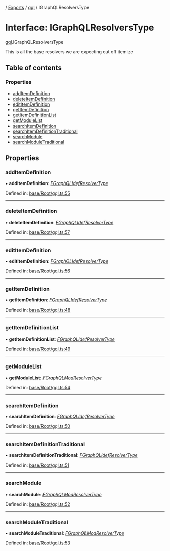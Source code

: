 [](../README.md) / [Exports](../modules.md) / [gql](../modules/gql.md) / IGraphQLResolversType

# Interface: IGraphQLResolversType

[gql](../modules/gql.md).IGraphQLResolversType

This is all the base resolvers we are expecting out off itemize

## Table of contents

### Properties

- [addItemDefinition](gql.igraphqlresolverstype.md#additemdefinition)
- [deleteItemDefinition](gql.igraphqlresolverstype.md#deleteitemdefinition)
- [editItemDefinition](gql.igraphqlresolverstype.md#edititemdefinition)
- [getItemDefinition](gql.igraphqlresolverstype.md#getitemdefinition)
- [getItemDefinitionList](gql.igraphqlresolverstype.md#getitemdefinitionlist)
- [getModuleList](gql.igraphqlresolverstype.md#getmodulelist)
- [searchItemDefinition](gql.igraphqlresolverstype.md#searchitemdefinition)
- [searchItemDefinitionTraditional](gql.igraphqlresolverstype.md#searchitemdefinitiontraditional)
- [searchModule](gql.igraphqlresolverstype.md#searchmodule)
- [searchModuleTraditional](gql.igraphqlresolverstype.md#searchmoduletraditional)

## Properties

### addItemDefinition

• **addItemDefinition**: [*FGraphQLIdefResolverType*](../modules/gql.md#fgraphqlidefresolvertype)

Defined in: [base/Root/gql.ts:55](https://github.com/onzag/itemize/blob/0569bdf2/base/Root/gql.ts#L55)

___

### deleteItemDefinition

• **deleteItemDefinition**: [*FGraphQLIdefResolverType*](../modules/gql.md#fgraphqlidefresolvertype)

Defined in: [base/Root/gql.ts:57](https://github.com/onzag/itemize/blob/0569bdf2/base/Root/gql.ts#L57)

___

### editItemDefinition

• **editItemDefinition**: [*FGraphQLIdefResolverType*](../modules/gql.md#fgraphqlidefresolvertype)

Defined in: [base/Root/gql.ts:56](https://github.com/onzag/itemize/blob/0569bdf2/base/Root/gql.ts#L56)

___

### getItemDefinition

• **getItemDefinition**: [*FGraphQLIdefResolverType*](../modules/gql.md#fgraphqlidefresolvertype)

Defined in: [base/Root/gql.ts:48](https://github.com/onzag/itemize/blob/0569bdf2/base/Root/gql.ts#L48)

___

### getItemDefinitionList

• **getItemDefinitionList**: [*FGraphQLIdefResolverType*](../modules/gql.md#fgraphqlidefresolvertype)

Defined in: [base/Root/gql.ts:49](https://github.com/onzag/itemize/blob/0569bdf2/base/Root/gql.ts#L49)

___

### getModuleList

• **getModuleList**: [*FGraphQLModResolverType*](../modules/gql.md#fgraphqlmodresolvertype)

Defined in: [base/Root/gql.ts:54](https://github.com/onzag/itemize/blob/0569bdf2/base/Root/gql.ts#L54)

___

### searchItemDefinition

• **searchItemDefinition**: [*FGraphQLIdefResolverType*](../modules/gql.md#fgraphqlidefresolvertype)

Defined in: [base/Root/gql.ts:50](https://github.com/onzag/itemize/blob/0569bdf2/base/Root/gql.ts#L50)

___

### searchItemDefinitionTraditional

• **searchItemDefinitionTraditional**: [*FGraphQLIdefResolverType*](../modules/gql.md#fgraphqlidefresolvertype)

Defined in: [base/Root/gql.ts:51](https://github.com/onzag/itemize/blob/0569bdf2/base/Root/gql.ts#L51)

___

### searchModule

• **searchModule**: [*FGraphQLModResolverType*](../modules/gql.md#fgraphqlmodresolvertype)

Defined in: [base/Root/gql.ts:52](https://github.com/onzag/itemize/blob/0569bdf2/base/Root/gql.ts#L52)

___

### searchModuleTraditional

• **searchModuleTraditional**: [*FGraphQLModResolverType*](../modules/gql.md#fgraphqlmodresolvertype)

Defined in: [base/Root/gql.ts:53](https://github.com/onzag/itemize/blob/0569bdf2/base/Root/gql.ts#L53)

